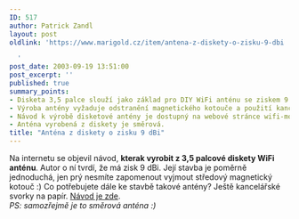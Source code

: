 ```yaml
---
ID: 517
author: Patrick Zandl
layout: post
oldlink: 'https://www.marigold.cz/item/antena-z-diskety-o-zisku-9-dbi

  '
post_date: 2003-09-19 13:51:00
post_excerpt: ''
published: true
summary_points:
- Disketa 3,5 palce slouží jako základ pro DIY WiFi anténu se ziskem 9 dBi.
- Výroba antény vyžaduje odstranění magnetického kotouče a použití kancelářských svorek.
- Návod k výrobě disketové antény je dostupný na webové stránce wifi-montauban.net.
- Anténa vyrobená z diskety je směrová.
title: "Anténa z diskety o zisku 9 dBi"
---
```


<p>
Na internetu se objevil návod, <STRONG>kterak vyrobit z 3,5 palcové diskety WiFi anténu</STRONG>. Autor&#160;o ní tvrdí, že má zisk 9 dBi. Její stavba je poměrně jednoduchá, jen prý nesmíte zapomenout vyjmout středový magnetický kotouč :) Co potřebujete dále ke stavbě takové antény? Ještě kancelářské svorky na papír. <A href="http://www.wifi-montauban.net/communaute/index.php/DisquettAntennaEnglish" target=_blank>Návod je zde</A>. <BR><EM>PS: samozřejmě je to směrová anténa :)</EM></p>

<p>
&#160;</p>